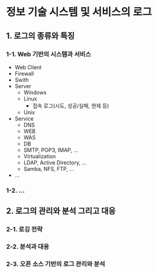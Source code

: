 # 정보 기술 시스템 및 서비스의 로그

## 1. 로그의 종류와 특징

### 1-1. Web 기반의 시스템과 서비스
- Web Client
- Firewall
- Swith
- Server
	- Windows
	- Linux
		- 접속 로그(시도, 성공/실패, 현재 등)
	- Unix
- Service
	- DNS
	- WEB
	- WAS
	- DB
	- SMTP, POP3, IMAP, ...
	- Virtualization
	- LDAP, Active Directory, ...
	- Samba, NFS, FTP, ...
- ...

### 1-2. ...

## 2. 로그의 관리와 분석 그리고 대응

### 2-1. 로깅 전략

### 2-2. 분석과 대응

### 2-3. 오픈 소스 기반의 로그 관리와 분석